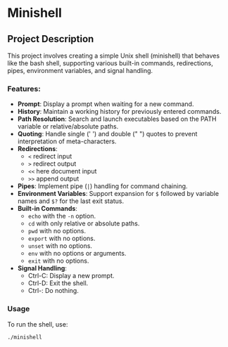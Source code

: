 # Minishell

## Project Description

This project involves creating a simple Unix shell (minishell) that behaves like the bash shell, supporting various built-in commands, redirections, pipes, environment variables, and signal handling.

### Features:

- **Prompt**: Display a prompt when waiting for a new command.
- **History**: Maintain a working history for previously entered commands.
- **Path Resolution**: Search and launch executables based on the PATH variable or relative/absolute paths.
- **Quoting**: Handle single (' ') and double (" ") quotes to prevent interpretation of meta-characters.
- **Redirections**:
  - `<` redirect input
  - `>` redirect output
  - `<<` here document input
  - `>>` append output
- **Pipes**: Implement pipe (`|`) handling for command chaining.
- **Environment Variables**: Support expansion for `$` followed by variable names and `$?` for the last exit status.
- **Built-in Commands**:
  - `echo` with the `-n` option.
  - `cd` with only relative or absolute paths.
  - `pwd` with no options.
  - `export` with no options.
  - `unset` with no options.
  - `env` with no options or arguments.
  - `exit` with no options.
- **Signal Handling**:
  - Ctrl-C: Display a new prompt.
  - Ctrl-D: Exit the shell.
  - Ctrl-\: Do nothing.

### Usage

To run the shell, use:
```
./minishell
```
